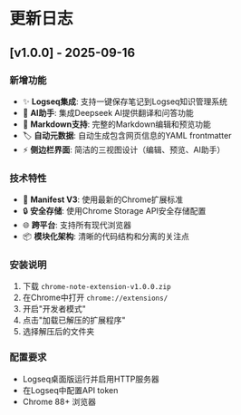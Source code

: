 # 更新日志

## [v1.0.0] - 2025-09-16

### 新增功能
- ✨ **Logseq集成**: 支持一键保存笔记到Logseq知识管理系统
- 🤖 **AI助手**: 集成Deepseek AI提供翻译和问答功能
- 📝 **Markdown支持**: 完整的Markdown编辑和预览功能
- 🏷️ **自动元数据**: 自动生成包含网页信息的YAML frontmatter
- ⚡ **侧边栏界面**: 简洁的三视图设计（编辑、预览、AI助手）

### 技术特性
- 🚀 **Manifest V3**: 使用最新的Chrome扩展标准
- 🔒 **安全存储**: 使用Chrome Storage API安全存储配置
- 🌐 **跨平台**: 支持所有现代浏览器
- 📦 **模块化架构**: 清晰的代码结构和分离的关注点

### 安装说明
1. 下载 `chrome-note-extension-v1.0.0.zip`
2. 在Chrome中打开 `chrome://extensions/`
3. 开启"开发者模式"
4. 点击"加载已解压的扩展程序"
5. 选择解压后的文件夹

### 配置要求
- Logseq桌面版运行并启用HTTP服务器
- 在Logseq中配置API token
- Chrome 88+ 浏览器
